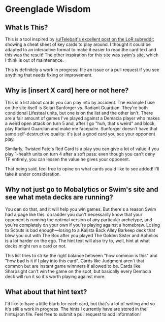 # Greenglade Wisdom
## What Is This?
This is a tool inspired by [/u/Telebait's excellent post on the LoR
subreddit](https://www.reddit.com/r/LegendsOfRuneterra/comments/lhr64g/i_put_together_this_cheatsheet_of_the_keycards_to/)
showing a cheat sheet of key cards to play around. I thought it could be adapted to an interactive format to make it
easier to read the card text and this was the result! The other inspiration for this site was [swim's
site](https://www.swimstrim.com/runeterra/matchup-tips), which I think is out of maintenance. 

This is definitely a work in progress: file an issue or a pull request if you see anything that needs fixing or
improvement.
## Why is [insert X card] here or not here?
This is a list about cards you can play into by accident. The example I use on the site itself is Solari Sunforger vs.
Radiant Guardian. They're both conditional Lifesteal units, but one is on the list and the other isn't. There are a fair
amount of games I've played against a Demacia player who makes a weird open attack on turn 5 and, after I go "huh,
that's weird" and block, play Radiant Guardian and make me facepalm. Sunforger doesn't have that same self-destructive
quality: it's just a good card you see your opponent play.

Similarly, Twisted Fate's Red Card is a play you can give a lot of value if you play 1-health units on turn 4 after a
soft pass: even though you can't deny TF entirely, you can lessen the value he gives your opponent.

That being said, feel free to opine on what cards you'd like to see added! I'll take it under consideration.

## Why not just go to Mobalytics or Swim's site and see what meta decks are running?
You can do that, and it will help you win games. But there's a reason Swim had a page like this: on ladder you don't
necessarily know that your opponent is running the optimal version of any particular archetype, and you're completely on
your own if you're playing against a homebrew. Losing to Scouts is bad enough—losing to a Kalista Back Alley Barkeep
deck that blew you out with The Box after you played The Golden Sister and Aphelios is a lot harder on the ego. The hint
text will also try to, well, hint at what decks might run a card or not.

This list tries to strike the right balance between "how common is this" and "how bad is it if I play into this card". 
Cards like Judgment aren't that common but are instant game winnners if allowed to be. Cards like Sharpsight can't win
the game on the spot, but basically every Demacia deck will run it so it's worth playing against more.

## What about that hint text?
I'd like to have a little blurb for each card, but that's a lot of writing and so it's still a work in progress. The
hints I currently have are stored in the hints.json file. Feel free to submit a pull request to add information!
